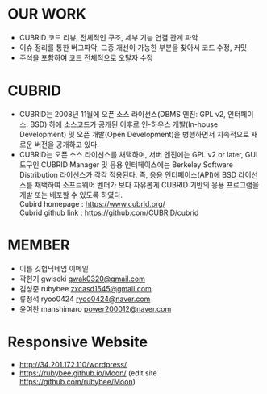 OUR WORK
========
- CUBRID 코드 리뷰, 전체적인 구조, 세부 기능 연결 관계 파악
- 이슈 정리를 통한 버그파악, 그중 개선이 가능한 부분을 찾아서 코드 수정, 커밋
- 주석을 포함하여 코드 전체적으로 오탈자 수정

CUBRID
======
- CUBRID는 2008년 11월에 오픈 소스 라이선스(DBMS 엔진: GPL v2, 인터페이스: BSD) 하에 소스코드가 공개된 이후로 인-하우스 개발(In-house Development) 및 오픈 개발(Open Development)을 병행하면서 지속적으로 새로운 버전을 공개하고 있다.
- CUBRID는 오픈 소스 라이선스를 채택하며, 서버 엔진에는 GPL v2 or later, GUI 도구인 CUBRID Manager 및 응용 인터페이스에는 Berkeley Software Distribution 라이선스가 각각 적용된다. 즉, 응용 인터페이스(API)에 BSD 라이선스를 채택하여 소프트웨어 벤더가 보다 자유롭게 CUBRID 기반의 응용 프로그램을 개발 또는 배포할 수 있도록 하였다.<br/>
Cubird homepage : https://www.cubrid.org/<br/>
Cubrid github link : https://github.com/CUBRID/cubrid

MEMBER
======
- 이름    깃헙닉네임      이메일
- 곽현기   gwiseki      gwak0320@gmail.com
- 김성준   rubybee      zxcasd1545@gmail.com
- 류정석   ryoo0424     ryoo0424@naver.com
- 윤여찬   manshimaro   power200012@naver.com

Responsive Website
===========
- http://34.201.172.110/wordpress/
- https://rubybee.github.io/Moon/  (edit site https://github.com/rubybee/Moon)
